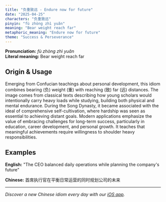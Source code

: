 ```yaml
---
title: "负重致远 - Endure now for future"
date: "2025-04-25"
characters: "负重致远"
pinyin: "fù zhòng zhì yuǎn"
meaning: "Bear weight reach far"
metaphoric_meaning: "Endure now for future"
theme: "Success & Perseverance"
---
```


**Pronunciation:** *fù zhòng zhì yuǎn*  
**Literal meaning:** Bear weight reach far

## Origin & Usage

Emerging from Confucian teachings about personal development, this idiom combines bearing (负) weight (重) with reaching (致) far (远) distances. The image comes from classical texts describing how young scholars would intentionally carry heavy loads while studying, building both physical and mental endurance. During the Song Dynasty, it became associated with the ideal of comprehensive self-cultivation, where hardship was seen as essential to achieving distant goals. Modern applications emphasize the value of embracing challenges for long-term success, particularly in education, career development, and personal growth. It teaches that meaningful achievements require willingness to shoulder heavy responsibilities.

## Examples

**English:** "The CEO balanced daily operations while planning the company's future"

**Chinese:** 首席执行官在平衡日常运营的同时规划公司的未来

---

*Discover a new Chinese idiom every day with our [iOS app](https://apps.apple.com/us/app/daily-chinese-idioms/id6740611324).*
